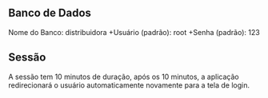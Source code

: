 Banco de Dados
-
Nome do Banco: distribuidora
+Usuário (padrão): root
+Senha (padrão): 123

Sessão
-
A sessão tem 10 minutos de duração, após os 10 minutos, a aplicação redirecionará o usuário automaticamente novamente para a tela de login.
